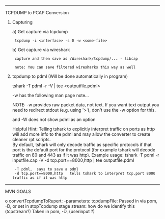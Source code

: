 ----------------------------------------
TCPDUMP to PCAP Conversion

1) Capturing 
    
    a) Get capture via tcpdump
    
        tcpdump -i <interface> -s 0 -w <some-file>

    b) Get capture via wireshark

        capture and then save as /Wireshark/tcpdump/... - libcap

        note: You can save filtered wiresharks this way as well

2) tcpdump to pdml (Will be done automatically in program)

    tshark -T pdml -r <infile> -V | tee <outputfile.pdml> 

    -w <outfile> has the following man page note...

    NOTE:   -w provides raw packet data, not text. If you want text output you 
            need to redirect stdout (e.g. using '>'), don't use the -w option
            for this.

    and -W <file format option> does not show pdml as an option


    Helpful Hint:  Telling tshark to explicitly interpret traffic on ports as http will 
    add more info to the pdml and may allow the converter to create cleaner rpt scripts.  
    By default, tshark will only decode traffic as specific protocols if that port is 
    the default port for the protocol (for example tshark will decode traffic on 80 and 443 as if it was http).
    Example usage:
        tshark -T pdml -r inputfile.cap -V -d tcp.port==8000,http | tee outputfile.pdml
	
	    -T pdml,  says to save a pdml
	    -d tcp.port==8000,http   tells tshark to interpret tcp.port 8000 traffic as if it was http


-----------------------------------------
MVN GOALS

o convertTcpdumpToRupert:
    -parameters:
        tcpdumpFile:    Passed in via pom, -D, or set in stopTcpdump stage
        stream:         how do we identify this (tcpstream?)
                        Taken in pom, -D, (userinput ?)
